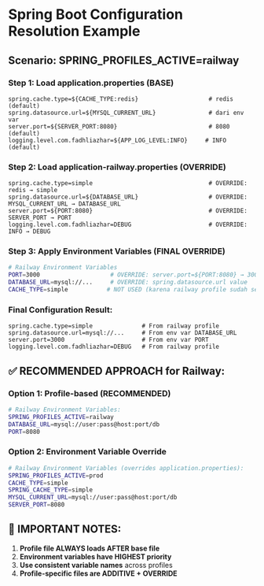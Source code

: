 # Spring Boot Configuration Resolution Example

## Scenario: SPRING_PROFILES_ACTIVE=railway

### Step 1: Load application.properties (BASE)
```properties
spring.cache.type=${CACHE_TYPE:redis}                    # redis (default)
spring.datasource.url=${MYSQL_CURRENT_URL}               # dari env var
server.port=${SERVER_PORT:8080}                          # 8080 (default)
logging.level.com.fadhliazhar=${APP_LOG_LEVEL:INFO}     # INFO (default)
```

### Step 2: Load application-railway.properties (OVERRIDE)
```properties
spring.cache.type=simple                                 # OVERRIDE: redis → simple
spring.datasource.url=${DATABASE_URL}                    # OVERRIDE: MYSQL_CURRENT_URL → DATABASE_URL
server.port=${PORT:8080}                                 # OVERRIDE: SERVER_PORT → PORT  
logging.level.com.fadhliazhar=DEBUG                      # OVERRIDE: INFO → DEBUG
```

### Step 3: Apply Environment Variables (FINAL OVERRIDE)
```bash
# Railway Environment Variables
PORT=3000                    # OVERRIDE: server.port=${PORT:8080} → 3000
DATABASE_URL=mysql://...     # OVERRIDE: spring.datasource.url value
CACHE_TYPE=simple           # NOT USED (karena railway profile sudah set spring.cache.type=simple)
```

### Final Configuration Result:
```properties
spring.cache.type=simple              # From railway profile
spring.datasource.url=mysql://...     # From env var DATABASE_URL  
server.port=3000                      # From env var PORT
logging.level.com.fadhliazhar=DEBUG   # From railway profile
```

## ✅ RECOMMENDED APPROACH for Railway:

### Option 1: Profile-based (RECOMMENDED)
```bash
# Railway Environment Variables:
SPRING_PROFILES_ACTIVE=railway
DATABASE_URL=mysql://user:pass@host:port/db
PORT=8080
```

### Option 2: Environment Variable Override  
```bash
# Railway Environment Variables (overrides application.properties):
SPRING_PROFILES_ACTIVE=prod
CACHE_TYPE=simple
SPRING_CACHE_TYPE=simple  
MYSQL_CURRENT_URL=mysql://user:pass@host:port/db
SERVER_PORT=8080
```

## 🚨 IMPORTANT NOTES:

1. **Profile file ALWAYS loads AFTER base file**
2. **Environment variables have HIGHEST priority**
3. **Use consistent variable names** across profiles
4. **Profile-specific files are ADDITIVE + OVERRIDE**
